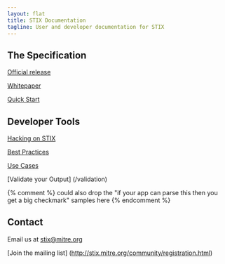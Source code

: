 ```yaml
---
layout: flat
title: STIX Documentation
tagline: User and developer documentation for STIX
---
```



## The Specification
[Official release](http://stix.mitre.org/language/)

[Whitepaper](http://stix.mitre.org/about/documents/STIX_Whitepaper_v1.1.pdf)

[Quick Start](/getting-started)

## Developer Tools

[Hacking on STIX](/contrib)

[Best Practices](/best-practices)

[Use Cases](/idioms)

[Validate your Output] (/validation)

{% comment %}
could also drop the "if your app can parse this then you get a big checkmark" samples here
{% endcomment %}


## Contact 

Email us at <stix@mitre.org>

[Join the mailing list] (http://stix.mitre.org/community/registration.html)
